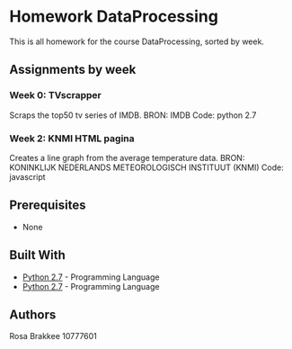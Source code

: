 # Homework DataProcessing

This is all homework for the course DataProcessing, sorted by week.

## Assignments by week

### Week 0: TVscrapper
Scraps the top50 tv series of IMDB.
BRON: IMDB
Code: python 2.7

### Week 2: KNMI HTML pagina
Creates a line graph from the average temperature data.
BRON: KONINKLIJK NEDERLANDS METEOROLOGISCH INSTITUUT (KNMI)
Code: javascript

## Prerequisites
- None

## Built With

* [Python 2.7](https://docs.python.org/3/) - Programming Language
* [Python 2.7](https://docs.python.org/3/) - Programming Language

## Authors

Rosa Brakkee 
10777601


